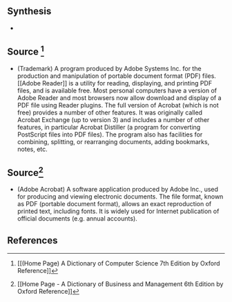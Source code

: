 ## Synthesis
- 
## Source [^1]
- (Trademark) A program produced by Adobe Systems Inc. for the production and manipulation of portable document format (PDF) files. [[Adobe Reader]] is a utility for reading, displaying, and printing PDF files, and is available free. Most personal computers have a version of Adobe Reader and most browsers now allow download and display of a PDF file using Reader plugins. The full version of Acrobat (which is not free) provides a number of other features. It was originally called Acrobat Exchange (up to version 3) and includes a number of other features, in particular Acrobat Distiller (a program for converting PostScript files into PDF files). The program also has facilities for combining, splitting, or rearranging documents, adding bookmarks, notes, etc.
## Source[^2]
- (Adobe Acrobat) A software application produced by Adobe Inc., used for producing and viewing electronic documents. The file format, known as PDF (portable document format), allows an exact reproduction of printed text, including fonts. It is widely used for Internet publication of official documents (e.g. annual accounts).
## References

[^1]: [[(Home Page) A Dictionary of Computer Science 7th Edition by Oxford Reference]]
[^2]: [[Home Page - A Dictionary of Business and Management 6th Edition by Oxford Reference]]